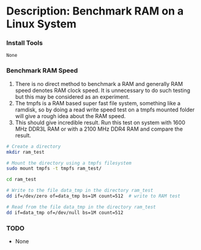 # Description: Benchmark RAM on a Linux System

### Install Tools
```
None
```

### Benchmark RAM Speed
1. There is no direct method to benchmark a RAM and generally RAM speed denotes RAM clock speed. It is unnecessary to do 
   such testing but this may be considered as an experiment.
2. The tmpfs is a RAM based super fast file system, something like a ramdisk, so by doing a read write speed test on a 
   tmpfs mounted folder will give a rough idea about the RAM speed. 
3. This should give incredible result. Run this test on system with 1600 MHz DDR3L RAM or with a 2100 MHz DDR4 RAM and 
   compare the result.

```bash
# Create a directory
mkdir ram_test

# Mount the directory using a tmpfs filesystem
sudo mount tmpfs -t tmpfs ram_test/

cd ram_test

# Write to the file data_tmp in the directory ram_test
dd if=/dev/zero of=data_tmp bs=1M count=512  # write to RAM test

# Read from the file data_tmp in the directory ram_test 
dd if=data_tmp of=/dev/null bs=1M count=512  
```

### TODO
* None
